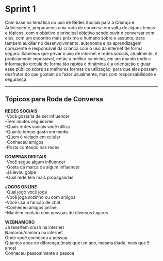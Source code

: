 # Sprint 1

Com base na temática do uso de Redes Sociais para a Criança e Adolescente, preparamos uma roda de conversa em volta de alguns temas e tópicos, com o objetivo o principal objetivo sendo ouvir e conversar com eles, com um encontro mais próximo e humano sobre o assunto, para tambem auxiliar no desenvolvimento, autonomia e na aprendizagem consciente e responsável da criança com o uso da internet de forma segura.
Sabemos que privar o uso de internet e redes sociais, atualmente, é praticamente impossível, então o melhor caminho, em um mundo onde a informação circula de forma tão rápida e dinâmica é a orientação e guiar esse público sobre as melhores formas de utilização, para que elas possam desfrutar do que gostam de fazer usualmente, mas com responsabilidade e segurança.

_________________________________________________________________________________________________________________________


## Tópicos para Roda de Conversa
**REDES SOCIAIS**  
-Você gostaria de ser influencer  
-Tem muitos seguidores  
-Quais redes sociais você utiliza  
-Quanto tempo gasto em media  
-Quem é viciado em celular  
-Conheceu amigos  
-Posta conteúdo nas redes


**COMPRAS DIGITAIS**  
-Você segue algum influencer  
-Gosta da marca de algum influencer  
-Já levou golpe  
-Qual rede tem mais propagandas  

**JOGOS ONLINE**  
-Qual jogo você joga  
-Você joga sozinho ou com amigos  
-Você usa a função de chat  
-Conheceu amigos online  
-Mantém contato com pessoas de diversos lugares  


**WEBNAMORO**  
Já teve/tem crush na internet  
Namorou/namora na internet  
Onde você conheceu a pessoa  
Quantos anos de diferença (mais que um ano, mesma idade, mais que 5 anos)  
Conheceu pessoalmente a pessoa  

